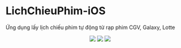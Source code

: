 # LichChieuPhim-iOS
Ứng dụng lấy lịch chiếu phim tự động từ rạp phim CGV, Galaxy, Lotte

<p align="center">
<img src="https://i.imgur.com/rGmOkXi.png" />
<img src="https://i.imgur.com/Fd6y8Fm.png" />
<img src="https://i.imgur.com/WgJZfJp.png" />
</p>

